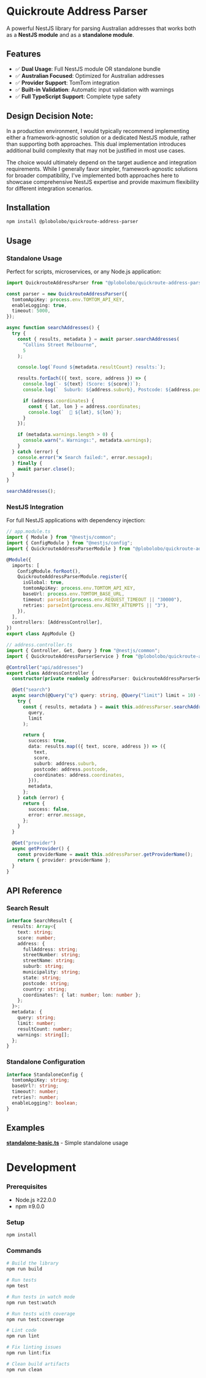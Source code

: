 # Quickroute Address Parser

A powerful NestJS library for parsing Australian addresses that works both as a **NestJS module** and as a **standalone module**.

## Features

- ✅ **Dual Usage**: Full NestJS module OR standalone bundle
- ✅ **Australian Focused**: Optimized for Australian addresses
- ✅ **Provider Support**: TomTom integration
- ✅ **Built-in Validation**: Automatic input validation with warnings
- ✅ **Full TypeScript Support**: Complete type safety

## Design Decision Note:

In a production environment, I would typically recommend implementing either a framework-agnostic solution or a dedicated NestJS module, rather than supporting both approaches. This dual implementation introduces additional build complexity that may not be justified in most use cases.

The choice would ultimately depend on the target audience and integration requirements. While I generally favor simpler, framework-agnostic solutions for broader compatibility, I've implemented both approaches here to showcase comprehensive NestJS expertise and provide maximum flexibility for different integration scenarios.

## Installation

```bash
npm install @plobolobo/quickroute-address-parser
```

## Usage

### Standalone Usage

Perfect for scripts, microservices, or any Node.js application:

```typescript
import QuickrouteAddressParser from "@plobolobo/quickroute-address-parser/standalone";

const parser = new QuickrouteAddressParser({
  tomtomApiKey: process.env.TOMTOM_API_KEY,
  enableLogging: true,
  timeout: 5000,
});

async function searchAddresses() {
  try {
    const { results, metadata } = await parser.searchAddresses(
      "Collins Street Melbourne",
      5
    );

    console.log(`Found ${metadata.resultCount} results:`);

    results.forEach(({ text, score, address }) => {
      console.log(`- ${text} (Score: ${score})`);
      console.log(`  Suburb: ${address.suburb}, Postcode: ${address.postcode}`);

      if (address.coordinates) {
        const { lat, lon } = address.coordinates;
        console.log(`  📍 ${lat}, ${lon}`);
      }
    });

    if (metadata.warnings.length > 0) {
      console.warn("⚠️ Warnings:", metadata.warnings);
    }
  } catch (error) {
    console.error("❌ Search failed:", error.message);
  } finally {
    await parser.close();
  }
}

searchAddresses();
```

### NestJS Integration

For full NestJS applications with dependency injection:

```typescript
// app.module.ts
import { Module } from "@nestjs/common";
import { ConfigModule } from "@nestjs/config";
import { QuickrouteAddressParserModule } from "@plobolobo/quickroute-address-parser";

@Module({
  imports: [
    ConfigModule.forRoot(),
    QuickrouteAddressParserModule.register({
      isGlobal: true,
      tomtomApiKey: process.env.TOMTOM_API_KEY,
      baseUrl: process.env.TOMTOM_BASE_URL,
      timeout: parseInt(process.env.REQUEST_TIMEOUT || "30000"),
      retries: parseInt(process.env.RETRY_ATTEMPTS || "3"),
    }),
  ],
  controllers: [AddressController],
})
export class AppModule {}

// address.controller.ts
import { Controller, Get, Query } from "@nestjs/common";
import { QuickrouteAddressParserService } from "@plobolobo/quickroute-address-parser";

@Controller("api/addresses")
export class AddressController {
  constructor(private readonly addressParser: QuickrouteAddressParserService) {}

  @Get("search")
  async search(@Query("q") query: string, @Query("limit") limit = 10) {
    try {
      const { results, metadata } = await this.addressParser.searchAddresses(
        query,
        limit
      );

      return {
        success: true,
        data: results.map(({ text, score, address }) => ({
          text,
          score,
          suburb: address.suburb,
          postcode: address.postcode,
          coordinates: address.coordinates,
        })),
        metadata,
      };
    } catch (error) {
      return {
        success: false,
        error: error.message,
      };
    }
  }

  @Get("provider")
  async getProvider() {
    const providerName = await this.addressParser.getProviderName();
    return { provider: providerName };
  }
}
```

## API Reference

### Search Result

```typescript
interface SearchResult {
  results: Array<{
    text: string;
    score: number;
    address: {
      fullAddress: string;
      streetNumber: string;
      streetName: string;
      suburb: string;
      municipality: string;
      state: string;
      postcode: string;
      country: string;
      coordinates?: { lat: number; lon: number };
    };
  }>;
  metadata: {
    query: string;
    limit: number;
    resultCount: number;
    warnings: string[];
  };
}
```

### Standalone Configuration

```typescript
interface StandaloneConfig {
  tomtomApiKey: string;
  baseUrl?: string;
  timeout?: number;
  retries?: number;
  enableLogging?: boolean;
}
```

## Examples

**[standalone-basic.ts](./examples/standalone-basic.ts)** - Simple standalone usage

# Development

### Prerequisites

- Node.js ≥22.0.0
- npm ≥9.0.0

### Setup

```bash
npm install
```

### Commands

```bash
# Build the library
npm run build

# Run tests
npm test

# Run tests in watch mode
npm run test:watch

# Run tests with coverage
npm run test:coverage

# Lint code
npm run lint

# Fix linting issues
npm run lint:fix

# Clean build artifacts
npm run clean
```
